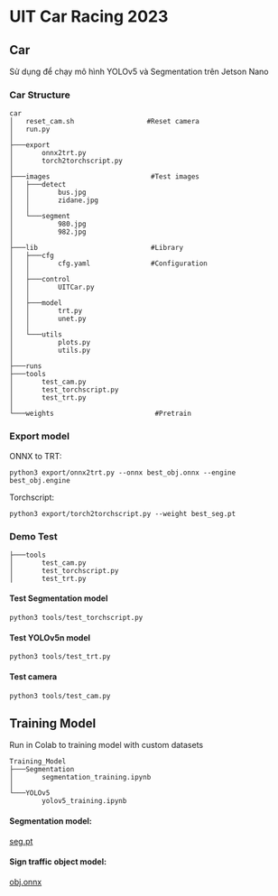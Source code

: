 # UIT Car Racing 2023
## Car
Sử dụng để chạy mô hình YOLOv5 và Segmentation trên Jetson Nano
### Car Structure
```
car
│   reset_cam.sh                  #Reset camera
│   run.py        
│
├───export
│       onnx2trt.py
│       torch2torchscript.py
│
├───images                         #Test images                      
│   ├───detect
│   │       bus.jpg
│   │       zidane.jpg
│   │
│   └───segment
│           980.jpg
│           982.jpg
│
├───lib                            #Library
│   ├───cfg
│   │       cfg.yaml               #Configuration
│   │
│   ├───control
│   │       UITCar.py
│   │
│   ├───model
│   │       trt.py
│   │       unet.py
│   │
│   └───utils
│           plots.py
│           utils.py
│
├───runs
├───tools
│       test_cam.py
│       test_torchscript.py
│       test_trt.py
│
└───weights                         #Pretrain
```
### Export model
ONNX to TRT:
```
python3 export/onnx2trt.py --onnx best_obj.onnx --engine best_obj.engine
```
Torchscript:
```
python3 export/torch2torchscript.py --weight best_seg.pt
```

### Demo Test
```
├───tools
│       test_cam.py                 
│       test_torchscript.py
│       test_trt.py
```
#### Test Segmentation model
```
python3 tools/test_torchscript.py
```
#### Test YOLOv5n model
```
python3 tools/test_trt.py
```
#### Test camera
```
python3 tools/test_cam.py
```

## Training Model
Run in Colab to training model with custom datasets
```
Training_Model
├───Segmentation
│       segmentation_training.ipynb
│
└───YOLOv5
        yolov5_training.ipynb
```
#### Segmentation model: 
[seg.pt](https://drive.google.com/file/d/1MePFEKiVhEEF4PAuvXlPD-RjL7l5UOA9/view?usp=sharing)
#### Sign traffic object model:
[obj.onnx](https://drive.google.com/file/d/19KWLka-b5qdjr-2z5lKa11d1N9THP3Qz/view?usp=sharing)

